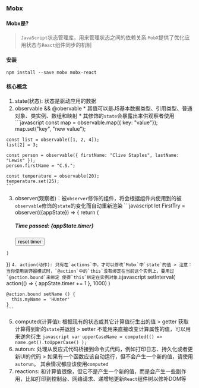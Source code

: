 ### Mobx
#### Mobx是? 
> `JavaScript`状态管理库，用来管理状态之间的依赖关系
> `MobX`提供了优化应用状态与`React`组件同步的机制

#### 安装
  `npm install --save mobx mobx-react`

#### 核心概念
  1. state(状态): 状态是驱动应用的数据
  2. observable && @obervable
    * 其值可以是JS基本数据类型、引用类型、普通对象、类实例、数组和映射
    * 其修饰的`state`会暴露出来供观察者使用
    ```javascript
    const map = observable.map({ key: "value"});
    map.set("key", "new value");

    const list = observable([1, 2, 4]);
    list[2] = 3;

    const person = observable({ firstName: "Clive Staples", lastName: "Lewis" });
    person.firstName = "C.S.";
    
    const temperature = observable(20);
    temperature.set(25);
    ```
  3. observer(观察者)：被`observer`修饰的组件，将会根据组件内使用到的被`observable`修饰的`state`的变化而自动重新渲染
    ```javascript
    let FirstTry = observer(({appState}) => {
    return (
      <div className="first-try">
        <h5>Time passed: {appState.timer}</h5>
        <button onClick={appState.resetTimer}>reset timer</button>
      </div>
    )
  })
    ```
  4. action(动作): 只有在`actions`中，才可以修改`Mobx`中`state`的值
    > 注意：当你使用装饰器模式时，`@action`中的`this`没有绑定在当前这个实例上，要用过`@action.bound`来绑定 使得`this`绑定在实例对象上
    ```javascript
    setInterval(
      action(() => {
        appState.timer += 1
      }, 1000)
    )

    @action.bound setName () {
      this.myName = 'HUnter'
    }
    ```
  5. computed(计算值): 根据现有的状态或其它计算值衍生出的值
    > getter 获取计算得到新的`state`并返回
    > setter 不能用来直接改变计算属性的值，可以用来逆向衍生
    ```javascript
    var upperCaseName = computed(() =>
      name.get().toUpperCase()
    );
    ```
  6. autorun: 处理从反应式代码桥接到命令式代码，例如打印日志、持久化或者更新UI的代码
    > 如果有一个函数应该自动运行，但不会产生一个新的值，请使用`autorun`。 其余情况都应该使用`computed`
  7. reactions: 和计算值很像，但它不是产生一个新的值，而是会产生一些副作用，比如打印到控制台、网络请求、递增地更新`React`组件树以修补DOM等
  
